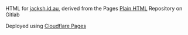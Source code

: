 HTML for [jacksh.id.au](https://jacksh.id.au), derived from the Pages [Plain HTML](https://gitlab.com/pages/plain-html) Repository on Gitlab

Deployed using [Cloudflare Pages](https://pages.cloudflare.com)
